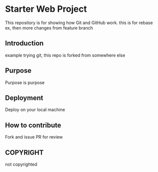 # Starter Web Project

This repository is for showing how Git and GitHub work. this is for rebase ex, then more changes from feature branch

## Introduction

example trying git, this repo is forked from somewhere else

## Purpose

Purpose is purpose

## Deployment

Deploy on your local machine

## How to contribute

Fork and issue PR for review

## COPYRIGHT

not copyrighted

